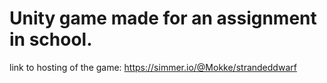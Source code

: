 # Unity game made for an assignment in school. 
link to hosting of the game:
https://simmer.io/@Mokke/strandeddwarf
